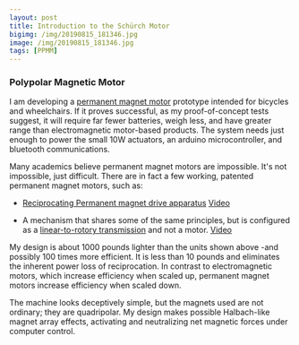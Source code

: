 ```yaml
---
layout: post
title: Introduction to the Schürch Motor
bigimg: /img/20190815_181346.jpg
image: /img/20190815_181346.jpg
tags: [PPMM]
---
```


### Polypolar Magnetic Motor 

I am developing a [permanent magnet motor](schurch-motor.technology/tags#PPMM) prototype intended for bicycles and wheelchairs. If it proves successful, as my proof-of-concept tests suggest, it will require far fewer batteries, weigh less, and have greater range than electromagnetic motor-based products. The system needs just enough to power the small 10W actuators, an arduino microcontroller, and bluetooth communications. 

Many academics believe permanent magnet motors are impossible. It's not impossible, just difficult. There are in fact a few working, patented permanent magnet motors, such as:

- [Reciprocating Permanent magnet drive apparatus](https://patents.google.com/patent/US8487484B1/en) [Video](https://www.youtube.com/watch?v=ZoxyqxHYKBs)

- A mechanism that shares some of the same principles, but is configured as a [linear-to-rotory transmission](https://www.magnamotorusa.com/) and not a motor. [Video](https://www.magnamotorusa.com/video.html)

My design is about 1000 pounds lighter than the units shown above -and possibly 100 times more efficient. It is less than 10 pounds and eliminates the inherent power loss of reciprocation. In contrast to electromagnetic motors, which increase efficiency when scaled up, permanent magnet motors increase efficiency when scaled down.

The machine looks deceptively simple, but the magnets used are not ordinary; they are quadripolar. My design makes possible Halbach-like magnet array effects, activating and neutralizing net magnetic forces under computer control.
